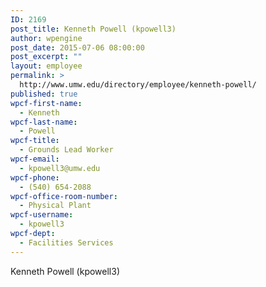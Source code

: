 ```yaml
---
ID: 2169
post_title: Kenneth Powell (kpowell3)
author: wpengine
post_date: 2015-07-06 08:00:00
post_excerpt: ""
layout: employee
permalink: >
  http://www.umw.edu/directory/employee/kenneth-powell/
published: true
wpcf-first-name:
  - Kenneth
wpcf-last-name:
  - Powell
wpcf-title:
  - Grounds Lead Worker
wpcf-email:
  - kpowell3@umw.edu
wpcf-phone:
  - (540) 654-2088
wpcf-office-room-number:
  - Physical Plant
wpcf-username:
  - kpowell3
wpcf-dept:
  - Facilities Services
---
```

Kenneth Powell (kpowell3)